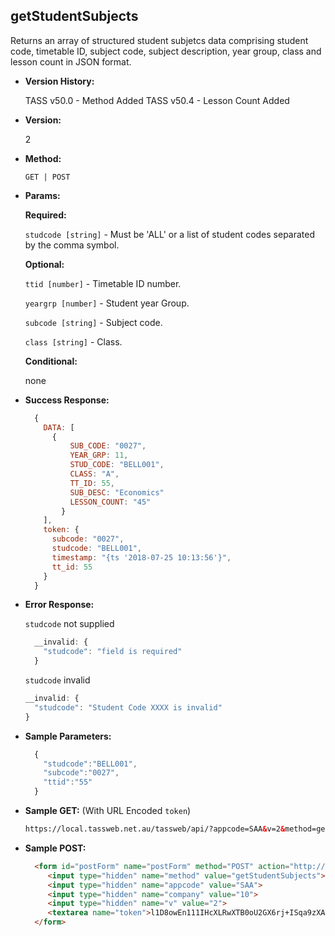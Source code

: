 

**getStudentSubjects**
----
  Returns an array of structured student subjetcs data comprising student code, timetable ID, subject code, subject description, year group, class and lesson count in JSON format.

* **Version History:**

  TASS v50.0 - Method Added
  TASS v50.4 - Lesson Count Added

* **Version:**

  2

* **Method:**

  `GET | POST`
  
*  **Params:**

   **Required:**

   `studcode [string]` -  Must be 'ALL' or a list of student codes separated by the comma symbol.
   
   **Optional:**

   `ttid [number]` - Timetable ID number.

   `yeargrp [number]` - Student year Group.

   `subcode [string]` - Subject code.

   `class [string]` - Class.

   **Conditional:**
 
   none
   
* **Success Response:**

  ```javascript
    {
      DATA: [
        {
            SUB_CODE: "0027",
            YEAR_GRP: 11,
            STUD_CODE: "BELL001",
            CLASS: "A",
            TT_ID: 55,
            SUB_DESC: "Economics"
            LESSON_COUNT: "45"
          }
      ],
      token: {
        subcode: "0027",
        studcode: "BELL001",
        timestamp: "{ts '2018-07-25 10:13:56'}",
        tt_id: 55
      }
    }
  ```
 
* **Error Response:**

  `studcode` not supplied
  ```javascript
    __invalid: {
      "studcode": "field is required"
    }
  ```

    `studcode` invalid
    ```javascript
    __invalid: {
      "studcode": "Student Code XXXX is invalid"
    }
    ```
    
* **Sample Parameters:**

  ```javascript
    {
      "studcode":"BELL001",
      "subcode":"0027",
      "ttid":"55"
    }
  ```

* **Sample GET:** (With URL Encoded `token`)

  ```HTML
  https://local.tassweb.net.au/tassweb/api/?appcode=SAA&v=2&method=getStudentSubjects&token=pswuOtGYaANzM3vrlmF06DgMqL4ESsl6%2Bp4F4tOev1DDyTuNPzcMYcGxCZW7XABT9k0dMijRU4%2By3eTqNvd6zg%3D%3D&company=10
  ```
  
* **Sample POST:**

  ```HTML
    <form id="postForm" name="postForm" method="POST" action="http://api.tasscloud.com.au/tassweb/api/">
       <input type="hidden" name="method" value="getStudentSubjects">
       <input type="hidden" name="appcode" value="SAA">
       <input type="hidden" name="company" value="10">
       <input type="hidden" name="v" value="2">
       <textarea name="token">l1D8owEn111IHcXLRwXTB0oU2GX6rj+ISqa9zXA8We1Gqx9/zb+cbVFartivsDN/xGgAIIjtABAYfzYPqTCpLf3gb0nW3h/TrPFLMhAdNcVvHD0Gz4FkRj5jRAD1aAGQ</textarea>
    </form>
  ```
